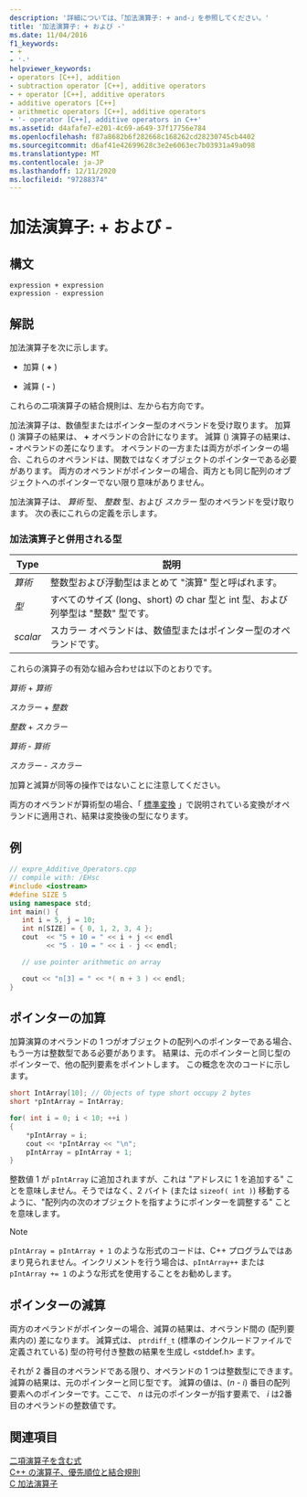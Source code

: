 ```yaml
---
description: '詳細については、「加法演算子: + and-」を参照してください。'
title: '加法演算子: + および -'
ms.date: 11/04/2016
f1_keywords:
- +
- '-'
helpviewer_keywords:
- operators [C++], addition
- subtraction operator [C++], additive operators
- + operator [C++], additive operators
- additive operators [C++]
- arithmetic operators [C++], additive operators
- '- operator [C++], additive operators in C++'
ms.assetid: d4afafe7-e201-4c69-a649-37f17756e784
ms.openlocfilehash: f87a8682b6f282668c168262cd28230745cb4402
ms.sourcegitcommit: d6af41e42699628c3e2e6063ec7b03931a49a098
ms.translationtype: MT
ms.contentlocale: ja-JP
ms.lasthandoff: 12/11/2020
ms.locfileid: "97288374"
---
```

# <a name="additive-operators--and--"></a>加法演算子: + および -

## <a name="syntax"></a>構文

```
expression + expression
expression - expression
```

## <a name="remarks"></a>解説

加法演算子を次に示します。

- 加算 ( **+** )

- 減算 ( **-** )

これらの二項演算子の結合規則は、左から右方向です。

加法演算子は、数値型またはポインター型のオペランドを受け取ります。 加算 () 演算子の結果は、 **+** オペランドの合計になります。 減算 () 演算子の結果は、 **-** オペランドの差になります。 オペランドの一方または両方がポインターの場合、これらのオペランドは、関数ではなくオブジェクトのポインターである必要があります。 両方のオペランドがポインターの場合、両方とも同じ配列のオブジェクトへのポインターでない限り意味がありません。

加法演算子は、 *算術* 型、 *整数* 型、および *スカラー* 型のオペランドを受け取ります。 次の表にこれらの定義を示します。

### <a name="types-used-with-additive-operators"></a>加法演算子と併用される型

|Type|説明|
|----------|-------------|
|*算術*|整数型および浮動型はまとめて "演算" 型と呼ばれます。|
|*型*|すべてのサイズ (long、short) の char 型と int 型、および列挙型は "整数" 型です。|
|*scalar*|スカラー オペランドは、数値型またはポインター型のオペランドです。|

これらの演算子の有効な組み合わせは以下のとおりです。

*算術*  + *算術*

*スカラー*  + *整数*

*整数*  + *スカラー*

*算術*  - *算術*

*スカラー*  - *スカラー*

加算と減算が同等の操作ではないことに注意してください。

両方のオペランドが算術型の場合、「 [標準変換](standard-conversions.md) 」で説明されている変換がオペランドに適用され、結果は変換後の型になります。

## <a name="example"></a>例

```cpp
// expre_Additive_Operators.cpp
// compile with: /EHsc
#include <iostream>
#define SIZE 5
using namespace std;
int main() {
   int i = 5, j = 10;
   int n[SIZE] = { 0, 1, 2, 3, 4 };
   cout  << "5 + 10 = " << i + j << endl
         << "5 - 10 = " << i - j << endl;

   // use pointer arithmetic on array

   cout << "n[3] = " << *( n + 3 ) << endl;
}
```

## <a name="pointer-addition"></a>ポインターの加算

加算演算のオペランドの 1 つがオブジェクトの配列へのポインターである場合、もう一方は整数型である必要があります。 結果は、元のポインターと同じ型のポインターで、他の配列要素をポイントします。 この概念を次のコードに示します。

```cpp
short IntArray[10]; // Objects of type short occupy 2 bytes
short *pIntArray = IntArray;

for( int i = 0; i < 10; ++i )
{
    *pIntArray = i;
    cout << *pIntArray << "\n";
    pIntArray = pIntArray + 1;
}
```

整数値 1 が `pIntArray` に追加されますが、これは "アドレスに 1 を追加する" ことを意味しません。そうではなく、2 バイト (または `sizeof( int )`) 移動するように、"配列内の次のオブジェクトを指すようにポインターを調整する" ことを意味します。

> [!NOTE]
> `pIntArray = pIntArray + 1` のような形式のコードは、C++ プログラムではあまり見られません。インクリメントを行う場合は、`pIntArray++` または `pIntArray += 1` のような形式を使用することをお勧めします。

## <a name="pointer-subtraction"></a>ポインターの減算

両方のオペランドがポインターの場合、減算の結果は、オペランド間の (配列要素内の) 差になります。 減算式は、 `ptrdiff_t` (標準のインクルードファイルで定義されている) 型の符号付き整数の結果を生成し \<stddef.h> ます。

それが 2 番目のオペランドである限り、オペランドの 1 つは整数型にできます。 減算の結果は、元のポインターと同じ型です。 減算の値は、(*n*  -  *i*) 番目の配列要素へのポインターです。ここで、 *n* は元のポインターが指す要素で、 *i* は2番目のオペランドの整数値です。

## <a name="see-also"></a>関連項目

[二項演算子を含む式](../cpp/expressions-with-binary-operators.md)<br/>
[C++ の演算子、優先順位と結合規則](../cpp/cpp-built-in-operators-precedence-and-associativity.md)<br/>
[C 加法演算子](../c-language/c-additive-operators.md)
